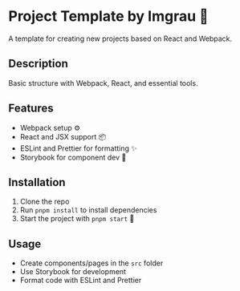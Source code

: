 # Project Template by Imgrau 🚀

A template for creating new projects based on React and Webpack.

## Description

Basic structure with Webpack, React, and essential tools.

## Features

- Webpack setup ⚙️
- React and JSX support 📦
- ESLint and Prettier for formatting ✨
- Storybook for component dev 📖

## Installation

1. Clone the repo
2. Run `pnpm install` to install dependencies
3. Start the project with `pnpm start` 🎉

## Usage

- Create components/pages in the `src` folder
- Use Storybook for development
- Format code with ESLint and Prettier
